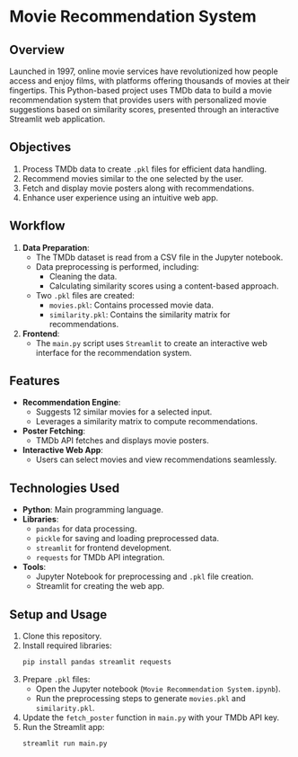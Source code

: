 # Movie Recommendation System

## Overview
Launched in 1997, online movie services have revolutionized how people access and enjoy films, with platforms offering thousands of movies at their fingertips. This Python-based project uses TMDb data to build a movie recommendation system that provides users with personalized movie suggestions based on similarity scores, presented through an interactive Streamlit web application.

## Objectives
1. Process TMDb data to create `.pkl` files for efficient data handling.
2. Recommend movies similar to the one selected by the user.
3. Fetch and display movie posters along with recommendations.
4. Enhance user experience using an intuitive web app.

## Workflow
1. **Data Preparation**:
   - The TMDb dataset is read from a CSV file in the Jupyter notebook.
   - Data preprocessing is performed, including:
     - Cleaning the data.
     - Calculating similarity scores using a content-based approach.
   - Two `.pkl` files are created:
     - `movies.pkl`: Contains processed movie data.
     - `similarity.pkl`: Contains the similarity matrix for recommendations.
2. **Frontend**:
   - The `main.py` script uses `Streamlit` to create an interactive web interface for the recommendation system.

## Features
- **Recommendation Engine**:
  - Suggests 12 similar movies for a selected input.
  - Leverages a similarity matrix to compute recommendations.
- **Poster Fetching**:
  - TMDb API fetches and displays movie posters.
- **Interactive Web App**:
  - Users can select movies and view recommendations seamlessly.

## Technologies Used
- **Python**: Main programming language.
- **Libraries**:
  - `pandas` for data processing.
  - `pickle` for saving and loading preprocessed data.
  - `streamlit` for frontend development.
  - `requests` for TMDb API integration.
- **Tools**:
  - Jupyter Notebook for preprocessing and `.pkl` file creation.
  - Streamlit for creating the web app.

## Setup and Usage
1. Clone this repository.
2. Install required libraries:
   ```bash
   pip install pandas streamlit requests
3. Prepare `.pkl` files:
   - Open the Jupyter notebook (`Movie Recommendation System.ipynb`).
   - Run the preprocessing steps to generate `movies.pkl` and `similarity.pkl`.
4. Update the `fetch_poster` function in `main.py` with your TMDb API key.
5. Run the Streamlit app:
   ```bash
   streamlit run main.py
